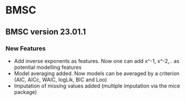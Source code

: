 # BMSC

## BMSC version 23.01.1

### New Features
- Add inverse exponents as features. Now one can add x^-1, x^-2,.. as potential modelling features
- Model averaging added. Now models can be averaged by a criterion (AIC, AICc, WAIC, logLik, BIC and Loo)
- Imputation of missing values added (multiple imputation via the mice package)
